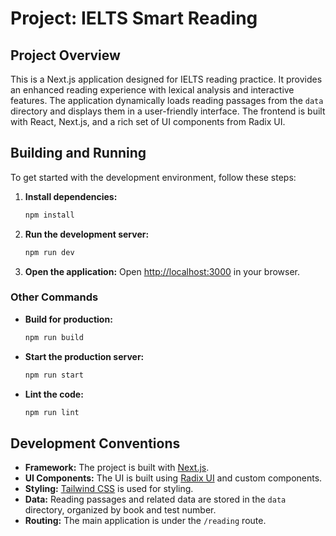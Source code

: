 # Project: IELTS Smart Reading

## Project Overview

This is a Next.js application designed for IELTS reading practice. It provides an enhanced reading experience with lexical analysis and interactive features. The application dynamically loads reading passages from the `data` directory and displays them in a user-friendly interface. The frontend is built with React, Next.js, and a rich set of UI components from Radix UI.

## Building and Running

To get started with the development environment, follow these steps:

1.  **Install dependencies:**
    ```bash
    npm install
    ```

2.  **Run the development server:**
    ```bash
    npm run dev
    ```

3.  **Open the application:**
    Open [http://localhost:3000](http://localhost:3000) in your browser.

### Other Commands

*   **Build for production:**
    ```bash
    npm run build
    ```

*   **Start the production server:**
    ```bash
    npm run start
    ```

*   **Lint the code:**
    ```bash
    npm run lint
    ```

## Development Conventions

*   **Framework:** The project is built with [Next.js](https://nextjs.org/).
*   **UI Components:** The UI is built using [Radix UI](https://www.radix-ui.com/) and custom components.
*   **Styling:** [Tailwind CSS](https://tailwindcss.com/) is used for styling.
*   **Data:** Reading passages and related data are stored in the `data` directory, organized by book and test number.
*   **Routing:** The main application is under the `/reading` route.
